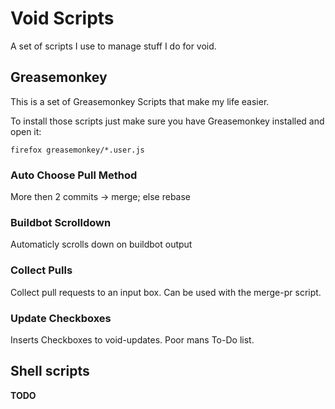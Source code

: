 Void Scripts
============

A set of scripts I use to manage stuff I do for void.

## Greasemonkey

This is a set of Greasemonkey Scripts that make my life easier.

To install those scripts just make sure you have Greasemonkey installed and open it:

```
firefox greasemonkey/*.user.js
```

### Auto Choose Pull Method

More then 2 commits -> merge; else rebase

### Buildbot Scrolldown

Automaticly scrolls down on buildbot output

### Collect Pulls

Collect pull requests to an input box. Can be used with the merge-pr script.

### Update Checkboxes

Inserts Checkboxes to void-updates. Poor mans To-Do list.

## Shell scripts

**TODO**
